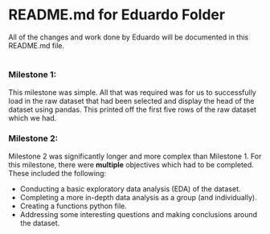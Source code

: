 # **README.md for Eduardo Folder**

All of the changes and work done by Eduardo will be documented in this README.md file.

#

### **Milestone 1**:
This milestone was simple. All that was required was for us to successfully load in the raw dataset that had been selected and display the
head of the dataset using pandas. This printed off the first five rows of the raw dataset which we had. 

### **Milestone 2**:
Milestone 2 was significantly longer and more complex than Milestone 1.
For this milestone, there were **multiple** objectives which had to be completed. These included the following:
- Conducting a basic exploratory data analysis (EDA) of the dataset.
- Completing a more in-depth data analysis as a group (and individually).
- Creating a functions python file.
- Addressing some interesting questions and making conclusions around the dataset.


